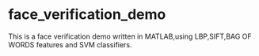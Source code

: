 # face_verification_demo
This is a face verification demo written in MATLAB,using LBP,SIFT,BAG OF WORDS features and SVM classifiers.
